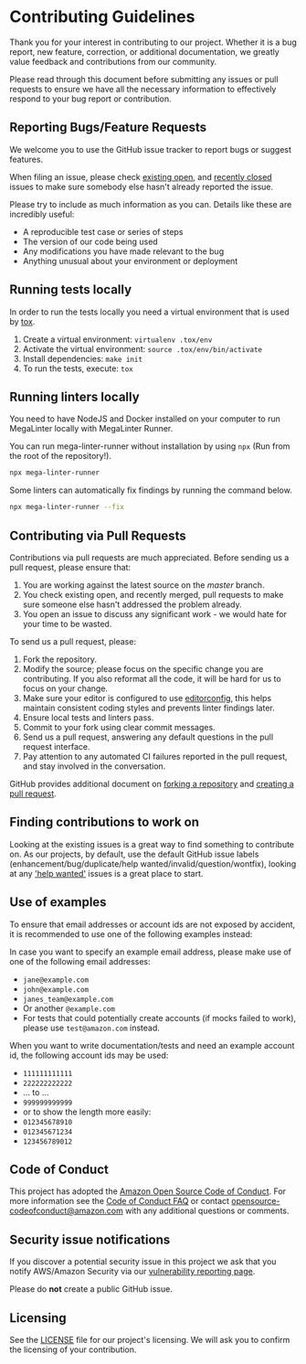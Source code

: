 # Contributing Guidelines

Thank you for your interest in contributing to our project. Whether it is a bug
report, new feature, correction, or additional documentation, we greatly value
feedback and contributions from our community.

Please read through this document before submitting any issues or pull requests
to ensure we have all the necessary information to effectively respond to your
bug report or contribution.

## Reporting Bugs/Feature Requests

We welcome you to use the GitHub issue tracker to report bugs or suggest
features.

When filing an issue, please check
[existing open](https://github.com/awslabs/aws-deployment-framework/issues),
and [recently closed](https://github.com/awslabs/aws-deployment-framework/issues?utf8=%E2%9C%93&q=is%3Aissue%20is%3Aclosed%20)
issues to make sure somebody else hasn't already reported the issue.

Please try to include as much information as you can.
Details like these are incredibly useful:

- A reproducible test case or series of steps
- The version of our code being used
- Any modifications you have made relevant to the bug
- Anything unusual about your environment or deployment

## Running tests locally

In order to run the tests locally you need a virtual environment that is used
by [tox](https://pypi.org/project/tox/).

1. Create a virtual environment: `virtualenv .tox/env`
2. Activate the virtual environment: `source .tox/env/bin/activate`
3. Install dependencies: `make init`
4. To run the tests, execute: `tox`

## Running linters locally

You need to have NodeJS and Docker installed on your computer to run MegaLinter
locally with MegaLinter Runner.

You can run mega-linter-runner without installation by using `npx` (Run from the
root of the repository!).

```sh
npx mega-linter-runner
```

Some linters can automatically fix findings by running the command below.

```sh
npx mega-linter-runner --fix
```

## Contributing via Pull Requests

Contributions via pull requests are much appreciated.
Before sending us a pull request, please ensure that:

1. You are working against the latest source on the *master* branch.
2. You check existing open, and recently merged, pull requests to make sure
someone else hasn't addressed the problem already.
3. You open an issue to discuss any significant work - we would hate for your
time to be wasted.

To send us a pull request, please:

1. Fork the repository.
2. Modify the source; please focus on the specific change you are contributing.
If you also reformat all the code, it will be hard for us to focus on your
change.
3. Make sure your editor is configured to use
[editorconfig](https://editorconfig.org/), this helps maintain consistent coding
styles and prevents linter findings later.
4. Ensure local tests and linters pass.
5. Commit to your fork using clear commit messages.
6. Send us a pull request, answering any default questions in the pull request
interface.
7. Pay attention to any automated CI failures reported in the pull request,
and stay involved in the conversation.

GitHub provides additional document on
[forking a repository](https://help.github.com/articles/fork-a-repo/) and
[creating a pull request](https://help.github.com/articles/creating-a-pull-request/).

## Finding contributions to work on

Looking at the existing issues is a great way to find something to contribute
on. As our projects, by default, use the default GitHub issue labels
(enhancement/bug/duplicate/help wanted/invalid/question/wontfix), looking at
any ['help wanted'](https://github.com/awslabs/aws-deployment-framework/labels/help%20wanted)
issues is a great place to start.

## Use of examples

To ensure that email addresses or account ids are not exposed by accident,
it is recommended to use one of the following examples instead:

In case you want to specify an example email address, please make use of one of
the following email addresses:

- `jane@example.com`
- `john@example.com`
- `janes_team@example.com`
- Or another `@example.com`
- For tests that could potentially create accounts (if mocks failed to work),
  please use `test@amazon.com` instead.

When you want to write documentation/tests and need an example account id, the
following account ids may be used:

- `111111111111`
- `222222222222`
- ... to ...
- `999999999999`
- or to show the length more easily:
- `012345678910`
- `012345671234`
- `123456789012`

## Code of Conduct

This project has adopted the
[Amazon Open Source Code of Conduct](https://aws.github.io/code-of-conduct).
For more information see the
[Code of Conduct FAQ](https://aws.github.io/code-of-conduct-faq) or contact
opensource-codeofconduct@amazon.com with any additional questions or comments.

## Security issue notifications

If you discover a potential security issue in this project we ask that you
notify AWS/Amazon Security via our
[vulnerability reporting page](http://aws.amazon.com/security/vulnerability-reporting/).

Please do **not** create a public GitHub issue.

## Licensing

See the [LICENSE](LICENSE.txt)
file for our project's licensing. We will ask you to confirm the licensing of
your contribution.
